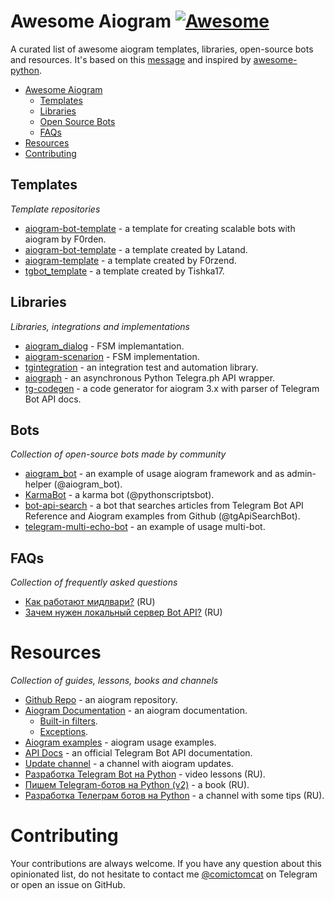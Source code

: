 # Awesome Aiogram [![Awesome](https://cdn.rawgit.com/sindresorhus/awesome/d7305f38d29fed78fa85652e3a63e154dd8e8829/media/badge.svg)](https://github.com/sindresorhus/awesome)

A curated list of awesome aiogram templates, libraries, open-source bots and resources. It's based on this [message](https://t.me/aiogram_ru/168411) and inspired by [awesome-python](https://github.com/vinta/awesome-python).

* [Awesome Aiogram](#awesome-aiogram)
  * [Templates](#templates)
  * [Libraries](#libraries)
  * [Open Source Bots](#open-source-bots)
  * [FAQs](#faqs)
* [Resources](#resources)
* [Contributing](#contributing)

## Templates

*Template repositories*

 * [aiogram-bot-template](https://github.com/Forden/aiogram-bot-template) - a template for creating scalable bots with aiogram by F0rden.
 * [aiogram-bot-template](https://github.com/Latand/aiogram-bot-template) - a template created by Latand.
 * [aiogram-template](https://github.com/F0rzend/aiogram-template) - a template created by F0rzend.
 * [tgbot_template](https://github.com/Tishka17/tgbot_template) - a template created by Tishka17.

## Libraries

*Libraries, integrations and implementations*

 * [aiogram_dialog](https://github.com/Tishka17/aiogram_dialog) - FSM implemantation.
 * [aiogram-scenarion](https://github.com/Abstract-X/aiogram-scenario) - FSM implementation.
 * [tgintegration](https://github.com/JosXa/tgintegration) - an integration test and automation library.
 * [aiograph](https://github.com/aiogram/aiograph) - an asynchronous Python Telegra.ph API wrapper.
 * [tg-codegen](https://github.com/aiogram/tg-codegen) - a code generator for aiogram 3.x with parser of Telegram Bot API docs.

## Bots
 
 *Collection of open-source bots made by community*
 
 * [aiogram_bot](https://github.com/aiogram/bot) -  an example of usage aiogram framework and as admin-helper (@aiogram_bot).
 * [KarmaBot](https://github.com/bomzheg/KarmaBot) - a karma bot (@pythonscriptsbot).
 * [bot-api-search](https://github.com/Lamroy95/bot-api-search) - a bot that searches articles from Telegram Bot API Reference and Aiogram examples from Github (@tgApiSearchBot).
 * [telegram-multi-echo-bot](https://github.com/Forden/telegram-multi-echo-bot) - an example of usage multi-bot.

## FAQs

*Collection of frequently asked questions*

 * [Как работают мидлвари?](https://t.me/aiogram_ru/133605) (RU)
 * [Зачем нужен локальный сервер Bot API?](https://t.me/aiogram_ru/339600) (RU)

# Resources

*Collection of guides, lessons, books and channels*

 * [Github Repo](https://github.com/aiogram/aiogram) - an aiogram repository.
 * [Aiogram Documentation](http://docs.aiogram.dev/) - an aiogram documentation.
   * [Built-in filters](https://docs.aiogram.dev/en/latest/dispatcher/filters.html#builtin-filters).
   * [Exceptions](https://docs.aiogram.dev/en/latest/utils/exceptions.html). 
 * [Aiogram examples](https://github.com/aiogram/aiogram/tree/dev-2.x/examples) - aiogram usage examples.
 * [API Docs](https://core.telegram.org/bots/api) - an official Telegram Bot API documentation.
 * [Update channel](https://t.me/aiogram_live) - a channel with aiogram updates.
 * [Разработка Telegram Bot на Python](https://www.youtube.com/playlist?list=PLwVBSkoL97Q3phZRyInbM4lShvS1cBl-U) - video lessons (RU).
 * [Пишем Telegram-ботов на Python (v2)](https://mastergroosha.github.io/telegram-tutorial-2/) - a book (RU).
 * [Разработка Телеграм ботов на Python](https://t.me/botfatherdev) - a channel with some tips (RU).

# Contributing
Your contributions are always welcome. If you have any question about this opinionated list, do not hesitate to contact me [@comictomcat](https://t.me/comictomcat) on Telegram or open an issue on GitHub.
